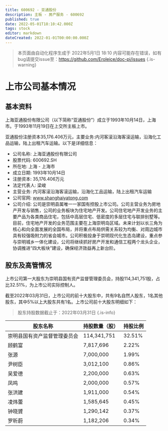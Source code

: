 ```yaml
---
title: 600692 - 亚通股份
description: 主板 - 房产服务 - 600692
published: true
date: 2022-05-01T18:10:42.000Z
tags: stock
editor: markdown
dateCreated: 2022-01-01T00:00:00.000Z
---
```


> 本页面由自动化程序生成于 2022年5月1日 18:10
> 内容可能存在错误，如有bug请提交issue至：https://github.com/Eroleice/doc-pi/issues
{.is-warning}

# 上市公司基本情况

## 基本资料

上海亚通股份有限公司（以下简称“亚通股份”）成立于1993年10月14日，上海市。于1993年11月19日在上交所主板上市。

亚通股份注册资本35,176.406万元，主要业务:内河客滚沿海客滚运输，沿海化工品运输，陆上出租汽车运输。以下是详细信息：

- 公司名称: 上海亚通股份有限公司
- 股票代码: 600692.SH
- 所在地: 上海 - 上海市
- 成立日期: 1993年10月14日
- 注册资本: 35,176.406万元
- 法定代表人: 梁峻
- 主营业务: 内河客滚沿海客滚运输，沿海化工品运输，陆上出租汽车运输
- 公司官网: www.shanghaiyatong.com
- 公司介绍: 公司是崇明县属唯一一家国有控股上市公司。公司主营业务为房地产开发与销售，公司的业务板块为住宅地产开发。公司住宅地产开发业务的主要产品为各类商品住宅，包括中高层住宅、低密度的多层住宅与联排别墅等。目前，住宅地产开发的业务范围主要在上海崇明岛区域。未来计划以长三角为核心和向全面发展的全国布局，并将重点布局供需关系较为均衡、对周边城市具有较强吸附力的省会城市。公司积极投身于崇明现代化生态岛建设，重点参与崇明城乡一体化建设，公司将继续抓好房产开发和通信工程两个龙头企业，协调推进“四大板块”建设，确保经济效益再上新台阶。


## 股东及高管情况

上市公司第一大股东为崇明县国有资产监督管理委员会，持股114,341,751股，占比32.51%，为上市公司实际控制人。

截至2022年03月31日，上市公司的前十大股东中，共有9名自然人股东，1名其他股东，其中5%以上大股东共有1名。上市公司前十大股东明细如下：

> 股东持股数据截止于：2022年03月31日
{.is-info}

| 股东名称 | 持股数量（股） | 持股比例 |
| --- | --- | --- |
| 崇明县国有资产监督管理委员会 | 114,341,751 | 32.51% |
| 顾鹤富 | 7,817,696 | 2.22% |
| 张源 | 7,000,000 | 1.99% |
| 尹树臣 | 3,012,100 | 0.86% |
| 吴爱德 | 2,200,000 | 0.63% |
| 凤鸣 | 2,000,000 | 0.57% |
| 张洪建 | 1,911,000 | 0.54% |
| 凌炜蕾 | 1,585,645 | 0.45% |
| 钟晓贇 | 1,290,142 | 0.37% |
| 罗昕蔚 | 1,182,206 | 0.34% |




